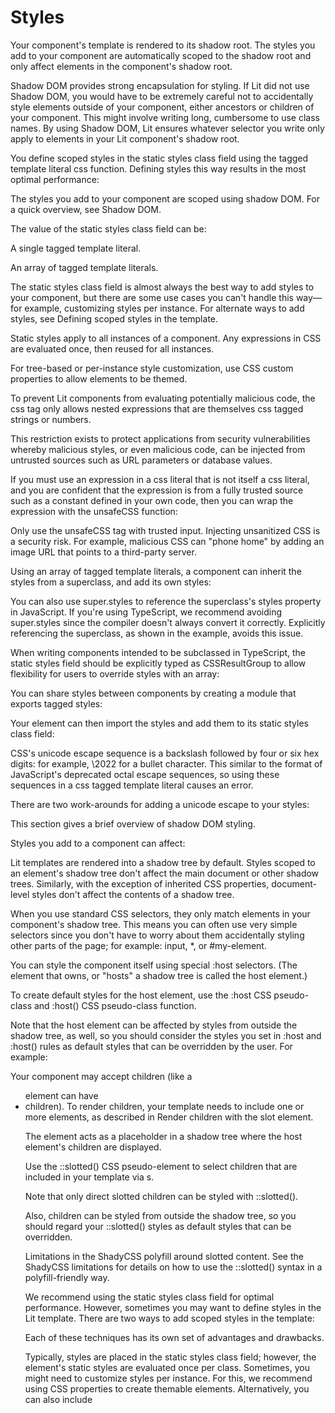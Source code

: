 # Styles

Your component's template is rendered to its shadow root. The styles you add to your component are automatically scoped to the shadow root and only affect elements in the component's shadow root.

Shadow DOM provides strong encapsulation for styling. If Lit did not use Shadow DOM, you would have to be extremely careful not to accidentally style elements outside of your component, either ancestors or children of your component. This might involve writing long, cumbersome to use class names. By using Shadow DOM, Lit ensures whatever selector you write only apply to elements in your Lit component's shadow root.

You define scoped styles in the static styles class field using the tagged template literal css function. Defining styles this way results in the most optimal performance:



The styles you add to your component are scoped using shadow DOM. For a quick overview, see Shadow DOM.

The value of the static styles class field can be:

A single tagged template literal.

An array of tagged template literals.

The static styles class field is almost always the best way to add styles to your component, but there are some use cases you can't handle this way—for example, customizing styles per instance. For alternate ways to add styles, see Defining scoped styles in the template.

Static styles apply to all instances of a component. Any expressions in CSS are evaluated once, then reused for all instances.

For tree-based or per-instance style customization, use CSS custom properties to allow elements to be themed.

To prevent Lit components from evaluating potentially malicious code, the css tag only allows nested expressions that are themselves css tagged strings or numbers.

This restriction exists to protect applications from security vulnerabilities whereby malicious styles, or even malicious code, can be injected from untrusted sources such as URL parameters or database values.

If you must use an expression in a css literal that is not itself a css literal, and you are confident that the expression is from a fully trusted source such as a constant defined in your own code, then you can wrap the expression with the unsafeCSS function:

Only use the unsafeCSS tag with trusted input. Injecting unsanitized CSS is a security risk. For example, malicious CSS can "phone home" by adding an image URL that points to a third-party server.

Using an array of tagged template literals, a component can inherit the styles from a superclass, and add its own styles:



You can also use super.styles to reference the superclass's styles property in JavaScript. If you're using TypeScript, we recommend avoiding super.styles since the compiler doesn't always convert it correctly. Explicitly referencing the superclass, as shown in the example, avoids this issue.

When writing components intended to be subclassed in TypeScript, the static styles field should be explicitly typed as CSSResultGroup to allow flexibility for users to override styles with an array:

You can share styles between components by creating a module that exports tagged styles:

Your element can then import the styles and add them to its static styles class field:

CSS's unicode escape sequence is a backslash followed by four or six hex digits: for example, \2022 for a bullet character. This similar to the format of JavaScript's deprecated octal escape sequences, so using these sequences in a css tagged template literal causes an error.

There are two work-arounds for adding a unicode escape to your styles:

This section gives a brief overview of shadow DOM styling.

Styles you add to a component can affect:

Lit templates are rendered into a shadow tree by default. Styles scoped to an element's shadow tree don't affect the main document or other shadow trees. Similarly, with the exception of inherited CSS properties, document-level styles don't affect the contents of a shadow tree.

When you use standard CSS selectors, they only match elements in your component's shadow tree. This means you can often use very simple selectors since you don't have to worry about them accidentally styling other parts of the page; for example: input, *, or #my-element.

You can style the component itself using special :host selectors. (The element that owns, or "hosts" a shadow tree is called the host element.)

To create default styles for the host element, use the :host CSS pseudo-class and :host() CSS pseudo-class function.



Note that the host element can be affected by styles from outside the shadow tree, as well, so you should consider the styles you set in :host and :host() rules as default styles that can be overridden by the user. For example:

Your component may accept children (like a <ul> element can have <li> children). To render children, your template needs to include one or more <slot> elements, as described in Render children with the slot element.

The <slot> element acts as a placeholder in a shadow tree where the host element's children are displayed.

Use the ::slotted() CSS pseudo-element to select children that are included in your template via <slot>s.



Note that only direct slotted children can be styled with ::slotted().

Also, children can be styled from outside the shadow tree, so you should regard your ::slotted() styles as default styles that can be overridden.

Limitations in the ShadyCSS polyfill around slotted content. See the ShadyCSS limitations for details on how to use the ::slotted() syntax in a polyfill-friendly way.

We recommend using the static styles class field for optimal performance. However, sometimes you may want to define styles in the Lit template. There are two ways to add scoped styles in the template:

Each of these techniques has its own set of advantages and drawbacks.

Typically, styles are placed in the static styles class field; however, the element's static styles are evaluated once per class. Sometimes, you might need to customize styles per instance. For this, we recommend using CSS properties to create themable elements. Alternatively, you can also include <style> elements in a Lit template. These are updated per instance.

Limitations in the ShadyCSS polyfill around per instance styling. Per instance styling is not supported using the ShadyCSS polyfill. See the ShadyCSS limitations for details.

Using expressions inside style elements has some important limitations and performance issues.

Limitations in the ShadyCSS polyfill around expressions. Expressions in <style> elements won't update per instance in ShadyCSS, due to limitations of the ShadyCSS polyfill. In addition, <style> nodes may not be passed as expression values when using the ShadyCSS polyfill. See the ShadyCSS limitations for more information.

Evaluating an expression inside a <style> element is extremely inefficient. When any text inside a <style> element changes, the browser must re-parse the whole <style> element, resulting in unnecessary work.

To mitigate this cost, separate styles that require per-instance evaluation from those that don't.

While you can include an external style sheet in your template with a <link>, we do not recommend this approach. Instead, styles should be placed in the static styles class field.

External stylesheet caveats.

One way to make styles dynamic is to add expressions to the class or style attributes in your template.

Lit offers two directives, classMap and styleMap, to conveniently apply classes and styles in HTML templates.

For more information on these and other directives, see the documentation on built-in directives.

To use styleMap and/or classMap:

Import classMap and/or styleMap:

Use classMap and/or styleMap in your element template:



See classMap and styleMap for more information.

By using CSS inheritance and CSS variables and custom properties together, it's easy to create themable elements. By applying css selectors to customize CSS custom properties, tree-based and per-instance theming is straightforward to apply. Here's an example:



CSS inheritance lets parent and host elements propagate certain CSS properties to their descendants.

Not all CSS properties inherit. Inherited CSS properties include:

See CSS Inheritance on MDN for more information.

You can use CSS inheritance to set styles on an ancestor element that are inherited by its descendants:

All CSS custom properties (--custom-property-name) inherit. You can use this to make your component's styles configurable from outside.

The following component sets its background color to a CSS variable. The CSS variable uses the value of --my-background if it's been set by a selector matching an ancestor in the DOM tree, and otherwise defaults to yellow:

Users of this component can set the value of --my-background, using the my-element tag as a CSS selector:

--my-background is configurable per instance of my-element:

See CSS Custom Properties on MDN for more information.


1. Adding styles to your componentUsing expressions in static stylesInheriting styles from a superclassSharing stylesUsing unicode escapes in styles
2. Using expressions in static styles
3. Inheriting styles from a superclass
4. Sharing styles
5. Using unicode escapes in styles
6. Shadow DOM styling overviewStyling the shadow treeStyling the component itselfStyling the component's children
7. Styling the shadow tree
8. Styling the component itself
9. Styling the component's children
10. Defining scoped styles in the templateIn a style elementImport an external stylesheet (not recommended)
11. In a style element
12. Import an external stylesheet (not recommended)
13. Dynamic classes and styles
14. ThemingCSS inheritanceCSS custom properties
15. CSS inheritance
16. CSS custom properties


1. Using expressions in static styles
2. Inheriting styles from a superclass
3. Sharing styles
4. Using unicode escapes in styles


1. Styling the shadow tree
2. Styling the component itself
3. Styling the component's children


1. In a style element
2. Import an external stylesheet (not recommended)


1. CSS inheritance
2. CSS custom properties


* A single tagged template literal. 
* An array of tagged template literals. 


* Add a second backslash (for example, \\2022).
* Use the JavaScript escape sequence, starting with \u (for example, \u2022).


* The shadow tree (your component's rendered template).
* The component itself.
* The component's children.


* :host selects the host element.
* :host(selector) selects the host element, but only if the host element matches selector.


* ::slotted(*) matches all slotted elements.
* ::slotted(p) matches slotted paragraphs.
* p ::slotted(*) matches slotted elements where the <slot> is a descendant of a paragraph element.


* Add styles using a <style> element.
* Add styles using an external style sheet (not recommended).


* The ShadyCSS polyfill doesn't support external style sheets.
* External styles can cause a flash-of-unstyled-content (FOUC) while they load.
* The URL in the href attribute is relative to the main document. This is okay if you're building an app and your asset URLs are well-known, but avoid using external style sheets when building a reusable element.


1. Import classMap and/or styleMap: 
2. Use classMap and/or styleMap in your element template: 


* color
* font-family and other font-* properties
* All CSS custom properties (--*)

```
styles
```

```
css
```

```
styles
```

```
static styles = css`...`;
```

```
static styles = css`...`;
```

```
static styles = css`...`;
```

```
static styles = [ css`...`, css`...`];
```

```
static styles = [ css`...`, css`...`];
```

```
static styles = [ css`...`, css`...`];
```

```
styles
```

```
css
```

```
css
```

```
const mainColor = css`red`;...static styles = css`  div { color: ${mainColor} }`;
```

```
const mainColor = css`red`;...static styles = css`  div { color: ${mainColor} }`;
```

```
const mainColor = css`red`;
```

```
...
```

```
static styles = css`
```

```
div { color: ${mainColor} }
```

```
`;
```

```
css
```

```
css
```

```
unsafeCSS
```

```
const mainColor = 'red';...static styles = css`  div { color: ${unsafeCSS(mainColor)} }`;
```

```
const mainColor = 'red';...static styles = css`  div { color: ${unsafeCSS(mainColor)} }`;
```

```
const mainColor = 'red';
```

```
...
```

```
static styles = css`
```

```
div { color: ${unsafeCSS(mainColor)} }
```

```
`;
```

```
unsafeCSS
```

```
super.styles
```

```
super.styles
```

```
static styles
```

```
CSSResultGroup
```

```
styles
```

```
// Prevent typescript from narrowing the type of `styles` to `CSSResult`// so that subclassers can assign e.g. `[SuperElement.styles, css`...`]`;static styles: CSSResultGroup = css`...`;
```

```
// Prevent typescript from narrowing the type of `styles` to `CSSResult`// so that subclassers can assign e.g. `[SuperElement.styles, css`...`]`;static styles: CSSResultGroup = css`...`;
```

```
// Prevent typescript from narrowing the type of `styles` to `CSSResult`
```

```
// so that subclassers can assign e.g. `[SuperElement.styles, css`...`]`;
```

```
static styles: CSSResultGroup = css`...`;
```

```
export const buttonStyles = css`  .blue-button {    color: white;    background-color: blue;  }  .blue-button:disabled {    background-color: grey;  }`;
```

```
export const buttonStyles = css`  .blue-button {    color: white;    background-color: blue;  }  .blue-button:disabled {    background-color: grey;  }`;
```

```
export const buttonStyles = css`
```

```
.blue-button {
```

```
color: white;
```

```
background-color: blue;
```

```
}
```

```
.blue-button:disabled {
```

```
background-color: grey;
```

```
}`;
```

```
styles
```

```
import { buttonStyles } from './button-styles.js';
class MyElement extends LitElement {  static styles = [    buttonStyles,    css`      :host { display: block;        border: 1px solid black;      }`  ];}
```

```
import { buttonStyles } from './button-styles.js';
class MyElement extends LitElement {  static styles = [    buttonStyles,    css`      :host { display: block;        border: 1px solid black;      }`  ];}
```

```
import { buttonStyles } from './button-styles.js';
```

```
class MyElement extends LitElement {
```

```
static styles = [
```

```
buttonStyles,
```

```
css`
```

```
:host { display: block;
```

```
border: 1px solid black;
```

```
}`
```

```
];
```

```
}
```

```
\2022
```

```
css
```

```
\\2022
```

```
\u
```

```
\u2022
```

```
static styles = css`  div::before {    content: '\u2022';  }
```

```
static styles = css`  div::before {    content: '\u2022';  }
```

```
static styles = css`
```

```
div::before {
```

```
content: '\u2022';
```

```
}
```

```
input
```

```
*
```

```
#my-element
```

```
:host
```

```
:host
```

```
:host()
```

```
:host
```

```
:host(selector)
```

```
:host
```

```
:host()
```

```
my-element {  display: inline-block;}
```

```
my-element {  display: inline-block;}
```

```
my-element {
```

```
display: inline-block;
```

```
}
```

```
<ul>
```

```
<li>
```

```
<slot>
```

```
<slot>
```

```
::slotted()
```

```
<slot>
```

```
::slotted(*)
```

```
::slotted(p)
```

```
p ::slotted(*)
```

```
<slot>
```

```
::slotted()
```

```
<my-element>  <div>Stylable with ::slotted()</div></my-element>
<my-element>  <div><p>Not stylable with ::slotted()</p></div></my-element>
```

```
<my-element>  <div>Stylable with ::slotted()</div></my-element>
<my-element>  <div><p>Not stylable with ::slotted()</p></div></my-element>
```

```
<my-element>
```

```
<div>Stylable with ::slotted()</div>
```

```
</my-element>
```

```
<my-element>
```

```
<div><p>Not stylable with ::slotted()</p></div>
```

```
</my-element>
```

```
::slotted()
```

```
my-element > div {  /* Outside style targetting a slotted child can override ::slotted() styles */}
```

```
my-element > div {  /* Outside style targetting a slotted child can override ::slotted() styles */}
```

```
my-element > div {
```

```
/* Outside style targetting a slotted child can override ::slotted() styles */
```

```
}
```

```
::slotted()
```

```
styles
```

```
<style>
```

```
styles
```

```
styles
```

```
<style>
```

```
render() {  return html`    <style>      /* updated per instance */    </style>    <div>template content</div>  `;}
```

```
render() {  return html`    <style>      /* updated per instance */    </style>    <div>template content</div>  `;}
```

```
render() {
```

```
return html`
```

```
<style>
```

```
/* updated per instance */
```

```
</style>
```

```
<div>template content</div>
```

```
`;
```

```
}
```

```
render() {  return html`    <style>      :host {        /* Warning: this approach has limitations & performance issues! */        color: ${myColor}      }    </style>    <div>template content</div>  `;}
```

```
render() {  return html`    <style>      :host {        /* Warning: this approach has limitations & performance issues! */        color: ${myColor}      }    </style>    <div>template content</div>  `;}
```

```
render() {
```

```
return html`
```

```
<style>
```

```
:host {
```

```
/* Warning: this approach has limitations & performance issues! */
```

```
color: ${myColor}
```

```
}
```

```
</style>
```

```
<div>template content</div>
```

```
`;
```

```
}
```

```
<style>
```

```
<style>
```

```
<style>
```

```
<style>
```

```
<style>
```

```
static styles = css`/* ... */`;  render() {    const redStyle = html`<style> :host { color: red; } </style>`;    return html`${this.red ? redStyle : ''}`
```

```
static styles = css`/* ... */`;  render() {    const redStyle = html`<style> :host { color: red; } </style>`;    return html`${this.red ? redStyle : ''}`
```

```
static styles = css`/* ... */`;
```

```
render() {
```

```
const redStyle = html`<style> :host { color: red; } </style>`;
```

```
return html`${this.red ? redStyle : ''}`
```

```
<link>
```

```
styles
```

```
href
```

```
class
```

```
style
```

```
classMap
```

```
styleMap
```

```
styleMap
```

```
classMap
```

```
classMap
```

```
styleMap
```

```
import { classMap } from 'lit/directives/class-map.js';import { styleMap } from 'lit/directives/style-map.js';
```

```
import { classMap } from 'lit/directives/class-map.js';import { styleMap } from 'lit/directives/style-map.js';
```

```
import { classMap } from 'lit/directives/class-map.js';
```

```
import { styleMap } from 'lit/directives/style-map.js';
```

```
classMap
```

```
styleMap
```

```
color
```

```
font-family
```

```
font-*
```

```
--*
```

```
<style>html {  color: green;}</style><my-element>  #shadow-root    Will be green</my-element>
```

```
<style>html {  color: green;}</style><my-element>  #shadow-root    Will be green</my-element>
```

```
<style>
```

```
html {
```

```
color: green;
```

```
}
```

```
</style>
```

```
<my-element>
```

```
#shadow-root
```

```
Will be green
```

```
</my-element>
```

```
--custom-property-name
```

```
--my-background
```

```
yellow
```

```
class MyElement extends LitElement {  static styles = css`    :host {      background-color: var(--my-background, yellow);    }  `;  render() {    return html`<p>Hello world</p>`;  }}
```

```
class MyElement extends LitElement {  static styles = css`    :host {      background-color: var(--my-background, yellow);    }  `;  render() {    return html`<p>Hello world</p>`;  }}
```

```
class MyElement extends LitElement {
```

```
static styles = css`
```

```
:host {
```

```
background-color: var(--my-background, yellow);
```

```
}
```

```
`;
```

```
render() {
```

```
return html`<p>Hello world</p>`;
```

```
}
```

```
}
```

```
--my-background
```

```
my-element
```

```
<style>  my-element {    --my-background: rgb(67, 156, 144);  }</style><my-element></my-element>
```

```
<style>  my-element {    --my-background: rgb(67, 156, 144);  }</style><my-element></my-element>
```

```
<style>
```

```
my-element {
```

```
--my-background: rgb(67, 156, 144);
```

```
}
```

```
</style>
```

```
<my-element></my-element>
```

```
--my-background
```

```
my-element
```

```
<style>  my-element {    --my-background: rgb(67, 156, 144);  }  my-element.stuff {    --my-background: #111111;  }</style><my-element></my-element><my-element class="stuff"></my-element>
```

```
<style>  my-element {    --my-background: rgb(67, 156, 144);  }  my-element.stuff {    --my-background: #111111;  }</style><my-element></my-element><my-element class="stuff"></my-element>
```

```
<style>
```

```
my-element {
```

```
--my-background: rgb(67, 156, 144);
```

```
}
```

```
my-element.stuff {
```

```
--my-background: #111111;
```

```
}
```

```
</style>
```

```
<my-element></my-element>
```

```
<my-element class="stuff"></my-element>
```

```
代碼示例 (項目: v3-docs/components/style/basic, 文件: my-element.ts)
請參考原始頁面查看完整示例
```

```
代碼示例 (項目: v3-docs/components/style/superstyles, 文件: )
請參考原始頁面查看完整示例
```

```
代碼示例 (項目: v3-docs/components/style/host, 文件: my-element.ts)
請參考原始頁面查看完整示例
```

```
代碼示例 (項目: v3-docs/components/style/slottedselector, 文件: my-element.ts)
請參考原始頁面查看完整示例
```

```
代碼示例 (項目: v3-docs/components/style/maps, 文件: my-element.ts)
請參考原始頁面查看完整示例
```

```
代碼示例 (項目: v3-docs/components/style/theming, 文件: my-element.ts)
請參考原始頁面查看完整示例
```

